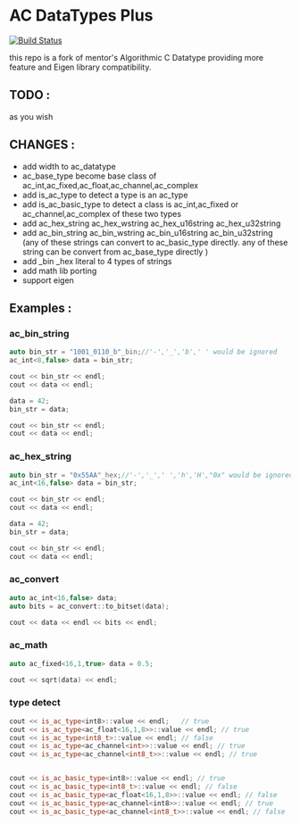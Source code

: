 # AC DataTypes Plus #

[![Build Status](https://travis-ci.org/manageryzy/ac_types_plus.svg?branch=master)](https://travis-ci.org/manageryzy/ac_types_plus)

this repo is a fork of mentor's  Algorithmic C Datatype providing more feature and Eigen library compatibility.

## TODO : ##

as you wish


## CHANGES : ##

* add width to ac_datatype
* ac_base_type become base class of ac_int,ac_fixed,ac_float,ac_channel,ac_complex
* add is_ac_type to detect a type is an ac_type
* add is_ac_basic_type to detect a class is ac_int,ac_fixed or ac_channel,ac_complex of these two types
* add ac_hex_string ac_hex_wstring ac_hex_u16string ac_hex_u32string
* add ac_bin_string ac_bin_wstring ac_bin_u16string ac_bin_u32string (any of these strings can convert to ac_basic_type directly. any of these string can be convert from ac_base_type directly )
* add _bin _hex literal to 4 types of strings
* add math lib porting
* support eigen

## Examples : ##

### ac_bin_string ###

```c++
auto bin_str = "1001_0110_b"_bin;//'-','_','b',' ' would be ignored
ac_int<8,false> data = bin_str;

cout << bin_str << endl;
cout << data << endl;

data = 42;
bin_str = data;

cout << bin_str << endl;
cout << data << endl;
```


### ac_hex_string ###

```c++
auto bin_str = "0x55AA"_hex;//'-','_',' ','h','H',"0x" would be ignored
ac_int<16,false> data = bin_str;

cout << bin_str << endl;
cout << data << endl;

data = 42;
bin_str = data;

cout << bin_str << endl;
cout << data << endl;
```

### ac_convert ###

```c++
auto ac_int<16,false> data;
auto bits = ac_convert::to_bitset(data);

cout << data << endl << bits << endl;
```

### ac_math ###

```c++
auto ac_fixed<16,1,true> data = 0.5;

cout << sqrt(data) << endl;
```

### type detect ###

```c++
cout << is_ac_type<int8>::value << endl;   // true
cout << is_ac_type<ac_float<16,1,8>>::value << endl; // true
cout << is_ac_type<int8_t>::value << endl; // false
cout << is_ac_type<ac_channel<int>>::value << endl; // true
cout << is_ac_type<ac_channel<int8_t>>::value << endl; // true


cout << is_ac_basic_type<int8>::value << endl; // true
cout << is_ac_basic_type<int8_t>::value << endl; // false
cout << is_ac_basic_type<ac_float<16,1,8>>::value << endl; // false
cout << is_ac_basic_type<ac_channel<int8>>::value << endl; // true
cout << is_ac_basic_type<ac_channel<int8_t>>::value << endl; // false
```
